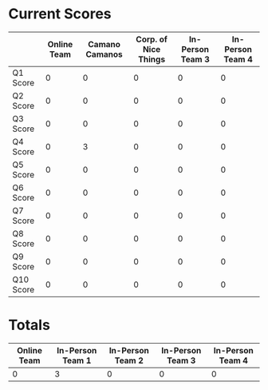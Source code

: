 # Current Scores

|         | Online Team | Camano Camanos | Corp. of Nice Things |  In-Person Team 3  |  In-Person Team 4  |
|-------- | ----------- | ---------------- | ---------------- | ------------------ | ------------------ |
|Q1 Score |0            |0                 |0                 |0                   |0                   |
|Q2 Score |0            |0                 |0                 |0                   |0                   |
|Q3 Score |0            |0                 |0                 |0                   |0                   |
|Q4 Score |0            |3                 |0                 |0                   |0                   |
|Q5 Score |0            |0                 |0                 |0                   |0                   |
|Q6 Score |0            |0                 |0                 |0                   |0                   |
|Q7 Score |0            |0                 |0                 |0                   |0                   |
|Q8 Score |0            |0                 |0                 |0                   |0                   |
|Q9 Score |0            |0                 |0                 |0                   |0                   |
|Q10 Score |0           |0                 |0                 |0                   |0                   |

# Totals

| Online Team | In-Person Team 1 | In-Person Team 2 |  In-Person Team 3  |  In-Person Team 4  |
| ----------- | ---------------- | ---------------- | ------------------ | ------------------ |
| 0           | 3                | 0                | 0                  | 0                  |